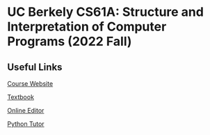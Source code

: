 # UC Berkely CS61A: Structure and Interpretation of Computer Programs (2022 Fall)

## Useful Links

[Course Website](https://inst.eecs.berkeley.edu/~cs61a/fa22/)

[Textbook](http://composingprograms.com/)

[Online Editor](https://code.cs61a.org/)

[Python Tutor](https://pythontutor.com/cp/composingprograms.html#mode=edit)
